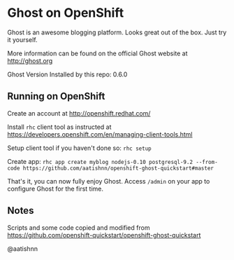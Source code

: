 Ghost on OpenShift
=========================
Ghost is an awesome blogging platform. Looks great out of the box. Just try it yourself.

More information can be found on the official Ghost website at http://ghost.org

Ghost Version Installed by this repo: 0.6.0

Running on OpenShift
--------------------

Create an account at http://openshift.redhat.com/

Install `rhc` client tool as instructed at https://developers.openshift.com/en/managing-client-tools.html

Setup client tool if you haven't done so:
`rhc setup`

Create app:
`rhc app create myblog nodejs-0.10 postgresql-9.2 --from-code https://github.com/aatishnn/openshift-ghost-quickstart#master`

That's it, you can now fully enjoy Ghost. Access `/admin` on your app to configure Ghost for the first time.

Notes
------
Scripts and some code copied and modified from https://github.com/openshift-quickstart/openshift-ghost-quickstart

@aatishnn
